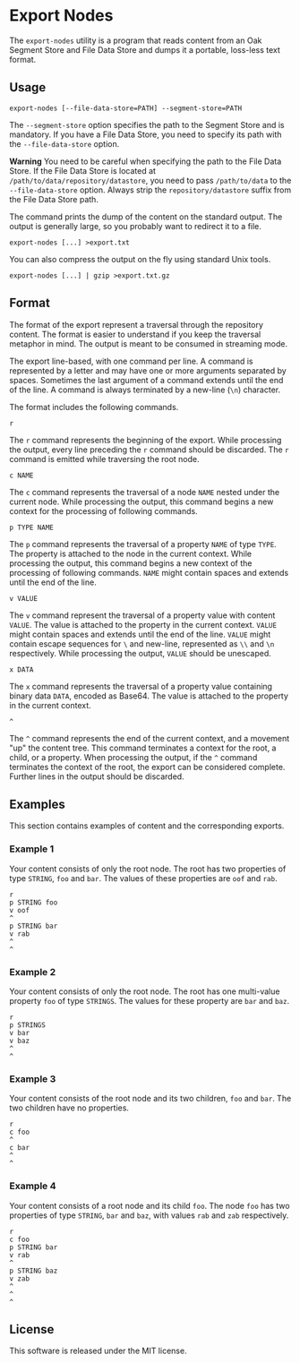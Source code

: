 # Export Nodes

The `export-nodes` utility is a program that reads content from an Oak Segment Store and File Data Store and dumps it a portable, loss-less text format.

## Usage

    export-nodes [--file-data-store=PATH] --segment-store=PATH
   
The `--segment-store` option specifies the path to the Segment Store and is mandatory. If you have a File Data Store, you need to specify its path with the `--file-data-store` option.

**Warning** You need to be careful when specifying the path to the File Data Store. If the File Data Store is located at `/path/to/data/repository/datastore`, you need to pass `/path/to/data` to the `--file-data-store` option. Always strip the `repository/datastore` suffix from the File Data Store path.

The command prints the dump of the content on the standard output. The output is generally large, so you probably want to redirect it to a file.

    export-nodes [...] >export.txt
    
You can also compress the output on the fly using standard Unix tools.

    export-nodes [...] | gzip >export.txt.gz
    
## Format

The format of the export represent a traversal through the repository content. The format is easier to understand if you keep the traversal metaphor in mind. The output is meant to be consumed in streaming mode.

The export line-based, with one command per line. A command is represented by a letter and may have one or more arguments separated by spaces. Sometimes the last argument of a command extends until the end of the line. A command is always terminated by a new-line (`\n`) character.

The format includes the following commands.

    r
    
The `r` command represents the beginning of the export. While processing the output, every line preceding the `r` command should be discarded. The `r` command is emitted while traversing the root node.

    c NAME
    
The `c` command represents the traversal of a node `NAME` nested under the current node. While processing the output, this command begins a new context for the processing of following commands.

    p TYPE NAME
     
The `p` command represents the traversal of a property `NAME` of type `TYPE`. The property is attached to the node in the current context. While processing the output, this command begins a new context of the processing of following commands. `NAME` might contain spaces and extends until the end of the line.

    v VALUE
    
The `v` command represent the traversal of a property value with content `VALUE`. The value is attached to the property in the current context. `VALUE` might contain spaces and extends until the end of the line. `VALUE` might contain escape sequences for `\` and new-line, represented as `\\` and `\n` respectively. While processing the output, `VALUE` should be unescaped.

    x DATA
    
The `x` command represents the traversal of a property value containing binary data `DATA`, encoded as Base64. The value is attached to the property in the current context.

    ^
    
The `^` command represents the end of the current context, and a movement "up" the content tree. This command terminates a context for the root, a child, or a property. When processing the output, if the `^` command terminates the context of the root, the export can be considered complete. Further lines in the output should be discarded.

## Examples

This section contains examples of content and the corresponding exports.

### Example 1

Your content consists of only the root node. The root has two properties of type `STRING`, `foo` and `bar`. The values of these properties are `oof` and `rab`.

    r
    p STRING foo
    v oof
    ^
    p STRING bar
    v rab
    ^
    ^
    
### Example 2

Your content consists of only the root node. The root has one multi-value property `foo` of type `STRINGS`. The values for these property are `bar` and `baz`.

    r
    p STRINGS
    v bar
    v baz
    ^
    ^

### Example 3

Your content consists of the root node and its two children, `foo` and `bar`. The two children have no properties.

    r
    c foo
    ^
    c bar
    ^
    ^
    
### Example 4

Your content consists of a root node and its child `foo`. The node `foo` has two properties of type `STRING`, `bar` and `baz`, with values `rab` and `zab` respectively.

    r
    c foo
    p STRING bar
    v rab
    ^
    p STRING baz
    v zab
    ^
    ^
    ^
    
## License

This software is released under the MIT license.